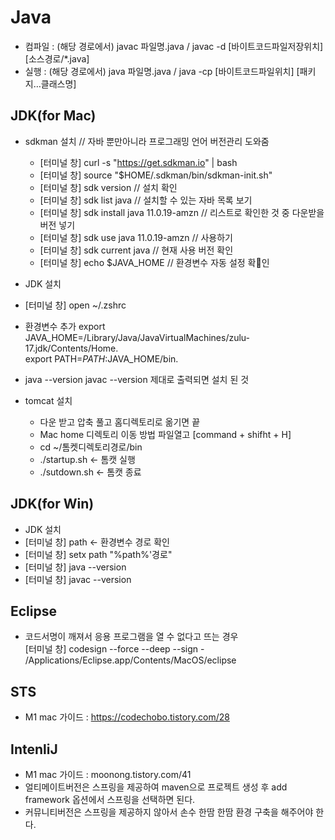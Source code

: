 # Java
- 컴파일 : (해당 경로에서) javac 파일명.java / javac -d [바이트코드파일저장위치] [소스경로/*.java]	
- 실행 : (해당 경로에서) java 파일명.java / java -cp [바이트코드파일위치] [패키지…클래스명]

## JDK(for Mac)
- sdkman 설치 // 자바 뿐만아니라 프로그래밍 언어 버전관리 도와줌
  - [터미널 창] curl -s "https://get.sdkman.io" | bash 
  - [터미널 창] source "$HOME/.sdkman/bin/sdkman-init.sh"
  - [터미널 창] sdk version // 설치 확인
  - [터미널 창] sdk list java // 설치할 수 있는 자바 목록 보기
  - [터미널 창] sdk install java 11.0.19-amzn // 리스트로 확인한 것 중 다운받을 버전 넣기
  - [터미널 창] sdk use java 11.0.19-amzn // 사용하기
  - [터미널 창] sdk current java // 현재 사용 버전 확인
  - [터미널 창] echo $JAVA_HOME // 환경변수 자동 설정 확인
    
- JDK 설치
- [터미널 창] open ~/.zshrc
- 환경변수 추가
  export JAVA_HOME=/Library/Java/JavaVirtualMachines/zulu-17.jdk/Contents/Home.   
  export PATH=${PATH}:$JAVA_HOME/bin. 
- java --version
  javac --version 제대로 출력되면 설치 된 것

- tomcat 설치
  - 다운 받고 압축 풀고 홈디렉토리로 옮기면 끝
  - Mac home 디렉토리 이동 방법 파일열고 [command + shifht + H]
  - cd ~/톰켓디렉토리경로/bin
  - ./startup.sh <- 톰캣 실행
  - ./sutdown.sh <- 톰캣 종료

## JDK(for Win)
- JDK 설치
- [터미널 창] path <- 환경변수 경로 확인
- [터미널 창] setx path "%path%'경로"
- [터미널 창] java --version
- [터미널 창] javac --version 
  
## Eclipse
- 코드서명이 깨져서 응용 프로그램을 열 수 없다고 뜨는 경우  
  [터미널 창] codesign --force --deep --sign - /Applications/Eclipse.app/Contents/MacOS/eclipse

## STS
- M1 mac 가이드 : https://codechobo.tistory.com/28

## IntenliJ
- M1 mac 가이드 : moonong.tistory.com/41
- 얼티메이트버전은 스프링을 제공하여 maven으로 프로젝트 생성 후 add framework 옵션에서 스프링을 선택하면 된다.
- 커뮤니티버전은 스프링을 제공하지 않아서 손수 한땀 한땀 환경 구축을 해주어야 한다. 
